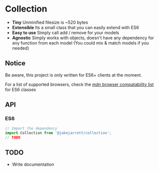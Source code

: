 # Collection
* **Tiny** Unminified filesize is ~520 bytes
* **Extensible** Its a small class that you can easily extend with ES6
* **Easy to use** Simply call add / remove for your models
* **Agnostic** Simply works with objects, doesn't have any dependency for any function from each model (You could mix & match models if you needed)

## Notice
Be aware, this project is only written for ES6+ clients at the moment.

For a list of supported browsers, check the [mdn browser compatability list](https://developer.mozilla.org/en/docs/Web/JavaScript/Reference/Classes#Browser_compatibility) for ES6 classes

## API

### ES6
```js
// Import the dependency
import Collection from '@jakejarrett/collection';
// TODO

```

## TODO
* Write documentation